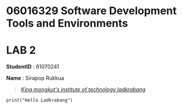 # 06016329 Software Development Tools and Environments

# LAB 2

**StudentID** : 61070241

**Name** : Sirapop Rukkua
> [*King mongkut's institute of technology ladkrabang*](https://www.kmitl.ac.th )

```
print("Hello Ladkrabang")
```